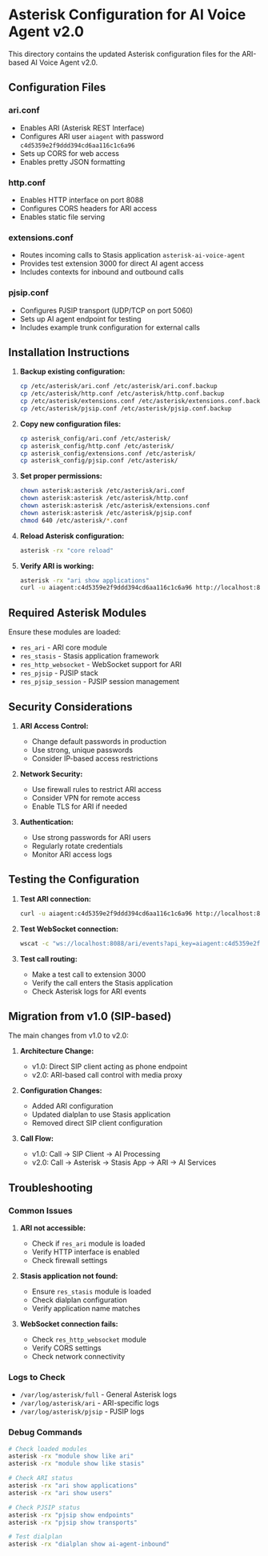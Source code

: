 # Asterisk Configuration for AI Voice Agent v2.0

This directory contains the updated Asterisk configuration files for the ARI-based AI Voice Agent v2.0.

## Configuration Files

### ari.conf
- Enables ARI (Asterisk REST Interface)
- Configures ARI user `aiagent` with password `c4d5359e2f9ddd394cd6aa116c1c6a96`
- Sets up CORS for web access
- Enables pretty JSON formatting

### http.conf
- Enables HTTP interface on port 8088
- Configures CORS headers for ARI access
- Enables static file serving

### extensions.conf
- Routes incoming calls to Stasis application `asterisk-ai-voice-agent`
- Provides test extension 3000 for direct AI agent access
- Includes contexts for inbound and outbound calls

### pjsip.conf
- Configures PJSIP transport (UDP/TCP on port 5060)
- Sets up AI agent endpoint for testing
- Includes example trunk configuration for external calls

## Installation Instructions

1. **Backup existing configuration:**
   ```bash
   cp /etc/asterisk/ari.conf /etc/asterisk/ari.conf.backup
   cp /etc/asterisk/http.conf /etc/asterisk/http.conf.backup
   cp /etc/asterisk/extensions.conf /etc/asterisk/extensions.conf.backup
   cp /etc/asterisk/pjsip.conf /etc/asterisk/pjsip.conf.backup
   ```

2. **Copy new configuration files:**
   ```bash
   cp asterisk_config/ari.conf /etc/asterisk/
   cp asterisk_config/http.conf /etc/asterisk/
   cp asterisk_config/extensions.conf /etc/asterisk/
   cp asterisk_config/pjsip.conf /etc/asterisk/
   ```

3. **Set proper permissions:**
   ```bash
   chown asterisk:asterisk /etc/asterisk/ari.conf
   chown asterisk:asterisk /etc/asterisk/http.conf
   chown asterisk:asterisk /etc/asterisk/extensions.conf
   chown asterisk:asterisk /etc/asterisk/pjsip.conf
   chmod 640 /etc/asterisk/*.conf
   ```

4. **Reload Asterisk configuration:**
   ```bash
   asterisk -rx "core reload"
   ```

5. **Verify ARI is working:**
   ```bash
   asterisk -rx "ari show applications"
   curl -u aiagent:c4d5359e2f9ddd394cd6aa116c1c6a96 http://localhost:8088/ari/asterisk/info
   ```

## Required Asterisk Modules

Ensure these modules are loaded:
- `res_ari` - ARI core module
- `res_stasis` - Stasis application framework
- `res_http_websocket` - WebSocket support for ARI
- `res_pjsip` - PJSIP stack
- `res_pjsip_session` - PJSIP session management

## Security Considerations

1. **ARI Access Control:**
   - Change default passwords in production
   - Use strong, unique passwords
   - Consider IP-based access restrictions

2. **Network Security:**
   - Use firewall rules to restrict ARI access
   - Consider VPN for remote access
   - Enable TLS for ARI if needed

3. **Authentication:**
   - Use strong passwords for ARI users
   - Regularly rotate credentials
   - Monitor ARI access logs

## Testing the Configuration

1. **Test ARI connection:**
   ```bash
   curl -u aiagent:c4d5359e2f9ddd394cd6aa116c1c6a96 http://localhost:8088/ari/asterisk/info
   ```

2. **Test WebSocket connection:**
   ```bash
   wscat -c "ws://localhost:8088/ari/events?api_key=aiagent:c4d5359e2f9ddd394cd6aa116c1c6a96&app=asterisk-ai-voice-agent"
   ```

3. **Test call routing:**
   - Make a test call to extension 3000
   - Verify the call enters the Stasis application
   - Check Asterisk logs for ARI events

## Migration from v1.0 (SIP-based)

The main changes from v1.0 to v2.0:

1. **Architecture Change:**
   - v1.0: Direct SIP client acting as phone endpoint
   - v2.0: ARI-based call control with media proxy

2. **Configuration Changes:**
   - Added ARI configuration
   - Updated dialplan to use Stasis application
   - Removed direct SIP client configuration

3. **Call Flow:**
   - v1.0: Call → SIP Client → AI Processing
   - v2.0: Call → Asterisk → Stasis App → ARI → AI Services

## Troubleshooting

### Common Issues

1. **ARI not accessible:**
   - Check if `res_ari` module is loaded
   - Verify HTTP interface is enabled
   - Check firewall settings

2. **Stasis application not found:**
   - Ensure `res_stasis` module is loaded
   - Check dialplan configuration
   - Verify application name matches

3. **WebSocket connection fails:**
   - Check `res_http_websocket` module
   - Verify CORS settings
   - Check network connectivity

### Logs to Check

- `/var/log/asterisk/full` - General Asterisk logs
- `/var/log/asterisk/ari` - ARI-specific logs
- `/var/log/asterisk/pjsip` - PJSIP logs

### Debug Commands

```bash
# Check loaded modules
asterisk -rx "module show like ari"
asterisk -rx "module show like stasis"

# Check ARI status
asterisk -rx "ari show applications"
asterisk -rx "ari show users"

# Check PJSIP status
asterisk -rx "pjsip show endpoints"
asterisk -rx "pjsip show transports"

# Test dialplan
asterisk -rx "dialplan show ai-agent-inbound"
```
